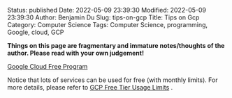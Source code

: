 Status: published
Date: 2022-05-09 23:39:30
Modified: 2022-05-09 23:39:30
Author: Benjamin Du
Slug: tips-on-gcp
Title: Tips on Gcp
Category: Computer Science
Tags: Computer Science, programming, Google, cloud, GCP

**Things on this page are fragmentary and immature notes/thoughts of the author. Please read with your own judgement!**

[Google Cloud Free Program](https://cloud.google.com/free/docs/gcp-free-tier)

Notice that lots of services can be used for free (with monthly limits).
For more details,
please refer to
[GCP Free Tier Usage Limits](https://cloud.google.com/free/docs/gcp-free-tier#free-tier-usage-limits)
.
